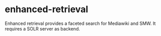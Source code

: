 # enhanced-retrieval
Enhanced retrieval provides a faceted search for Mediawiki and SMW. It requires a SOLR server as backend.

